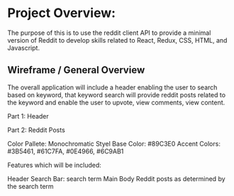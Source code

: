 # Project Overview: 

The purpose of this is to use the reddit client API to provide a minimal version of Reddit to develop skills related to React, Redux, CSS, HTML, and Javascript. 

## Wireframe / General Overview
The overall application will include a header enabling the user to search based on keyword, that keyword search will provide reddit posts related to the keyword and enable the user to upvote, view comments, view content. 

Part 1: Header 

Part 2: Reddit Posts

Color Pallete: Monochromatic Styel
    Base Color: #89C3E0
    Accent Colors: #3B5461, #61C7FA, #0E4966, #6C9AB1



Features which will be included: 

Header
    Search Bar: search term
Main Body
    Reddit posts as determined by the search term
    


